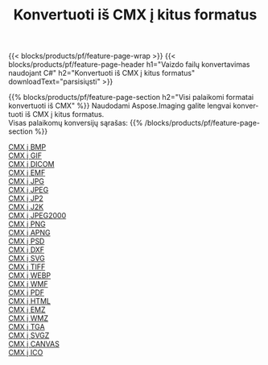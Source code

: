 ﻿---
title: Konvertuoti iš CMX į kitus formatus 
weight: 3920
url: /lt/net/conversion/from/cmx 
lang: lt
langdirlevel: 2
locales: zh-hans,ja,it,ru,de,es,fr,nl,id,lt,pl,pt,vi,tr,ko,zh-hant,ar,hi,th,sv,cs,uk,he
description: Naudodami Aspose.Imaging galite lengvai konvertuoti iš CMX į kitus formatus
---

{{< blocks/products/pf/feature-page-wrap >}}
{{< blocks/products/pf/feature-page-header h1="Vaizdo failų konvertavimas naudojant C#" h2="Konvertuoti iš CMX į kitus formatus" downloadText="parsisiųsti" >}}


{{% blocks/products/pf/feature-page-section  h2="Visi palaikomi formatai konvertuoti iš CMX" %}}
Naudodami Aspose.Imaging galite lengvai konvertuoti iš CMX į kitus formatus.
<br/>
Visas palaikomų konversijų sąrašas:
{{% /blocks/products/pf/feature-page-section %}}
<div class="container-fluid productfamilypage bg-gray">
    <div class="convertypes bg-gray agp-content section">
        <div class="container">
		<div class="row other-converters">
		    <div class='col-md-2 other-converter remove-lp remove-rp'><a href="/imaging/lt/net/conversion/cmx-to-bmp" >CMX į BMP</a></div><div class='col-md-2 other-converter remove-lp remove-rp'><a href="/imaging/lt/net/conversion/cmx-to-gif" >CMX į GIF</a></div><div class='col-md-2 other-converter remove-lp remove-rp'><a href="/imaging/lt/net/conversion/cmx-to-dicom" >CMX į DICOM</a></div><div class='col-md-2 other-converter remove-lp remove-rp'><a href="/imaging/lt/net/conversion/cmx-to-emf" >CMX į EMF</a></div><div class='col-md-2 other-converter remove-lp remove-rp'><a href="/imaging/lt/net/conversion/cmx-to-jpg" >CMX į JPG</a></div><div class='col-md-2 other-converter remove-lp remove-rp'><a href="/imaging/lt/net/conversion/cmx-to-jpeg" >CMX į JPEG</a></div><div class='col-md-2 other-converter remove-lp remove-rp'><a href="/imaging/lt/net/conversion/cmx-to-jp2" >CMX į JP2</a></div><div class='col-md-2 other-converter remove-lp remove-rp'><a href="/imaging/lt/net/conversion/cmx-to-j2k" >CMX į J2K</a></div><div class='col-md-2 other-converter remove-lp remove-rp'><a href="/imaging/lt/net/conversion/cmx-to-jpeg2000" >CMX į JPEG2000</a></div><div class='col-md-2 other-converter remove-lp remove-rp'><a href="/imaging/lt/net/conversion/cmx-to-png" >CMX į PNG</a></div><div class='col-md-2 other-converter remove-lp remove-rp'><a href="/imaging/lt/net/conversion/cmx-to-apng" >CMX į APNG</a></div><div class='col-md-2 other-converter remove-lp remove-rp'><a href="/imaging/lt/net/conversion/cmx-to-psd" >CMX į PSD</a></div><div class='col-md-2 other-converter remove-lp remove-rp'><a href="/imaging/lt/net/conversion/cmx-to-dxf" >CMX į DXF</a></div><div class='col-md-2 other-converter remove-lp remove-rp'><a href="/imaging/lt/net/conversion/cmx-to-svg" >CMX į SVG</a></div><div class='col-md-2 other-converter remove-lp remove-rp'><a href="/imaging/lt/net/conversion/cmx-to-tiff" >CMX į TIFF</a></div><div class='col-md-2 other-converter remove-lp remove-rp'><a href="/imaging/lt/net/conversion/cmx-to-webp" >CMX į WEBP</a></div><div class='col-md-2 other-converter remove-lp remove-rp'><a href="/imaging/lt/net/conversion/cmx-to-wmf" >CMX į WMF</a></div><div class='col-md-2 other-converter remove-lp remove-rp'><a href="/imaging/lt/net/conversion/cmx-to-pdf" >CMX į PDF</a></div><div class='col-md-2 other-converter remove-lp remove-rp'><a href="/imaging/lt/net/conversion/cmx-to-html" >CMX į HTML</a></div><div class='col-md-2 other-converter remove-lp remove-rp'><a href="/imaging/lt/net/conversion/cmx-to-emz" >CMX į EMZ</a></div><div class='col-md-2 other-converter remove-lp remove-rp'><a href="/imaging/lt/net/conversion/cmx-to-wmz" >CMX į WMZ</a></div><div class='col-md-2 other-converter remove-lp remove-rp'><a href="/imaging/lt/net/conversion/cmx-to-tga" >CMX į TGA</a></div><div class='col-md-2 other-converter remove-lp remove-rp'><a href="/imaging/lt/net/conversion/cmx-to-svgz" >CMX į SVGZ</a></div><div class='col-md-2 other-converter remove-lp remove-rp'><a href="/imaging/lt/net/conversion/cmx-to-canvas" >CMX į CANVAS</a></div><div class='col-md-2 other-converter remove-lp remove-rp'><a href="/imaging/lt/net/conversion/cmx-to-ico" >CMX į ICO</a></div>
                </div>
        </div>
    </div>
</div>
<br/>

